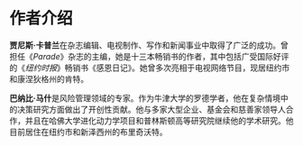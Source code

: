 # 作者介绍

**贾尼斯·卡普兰**在杂志编辑、电视制作、写作和新闻事业中取得了广泛的成功。曾担任《*Parade*》杂志的主编，她是十三本畅销书的作者，其中包括广受国际好评的《*纽约时报*》畅销书《感恩日记》。她曾多次亮相于电视网络节目，现居纽约市和康涅狄格州的肯特。

**巴纳比·马什**是风险管理领域的专家。作为牛津大学的罗德学者，他在复杂情境中的决策研究方面做出了开创性贡献。他与多家大型企业、基金会和慈善家领导人合作，并且在哈佛大学进化动力学项目和普林斯顿高等研究院继续他的学术研究。他目前居住在纽约市和新泽西州的布里奇沃特。
